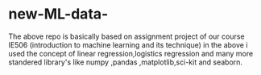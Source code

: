# new-ML-data-
The above repo is basically based on assignment project of our course IE506 (introduction to machine learning and its technique)
in the above i used the concept of linear  regression,logistics regression and many more standered library's like numpy ,pandas ,matplotlib,sci-kit and seaborn.
